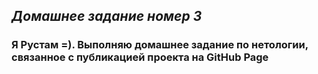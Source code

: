 ## _Домашнее задание номер 3_
### Я Рустам =). Выполняю домашнее задание по нетологии, связанное с публикацией проекта на GitHub Page